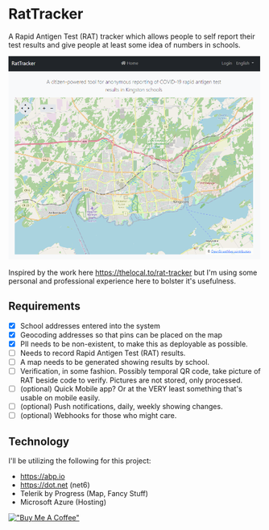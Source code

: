 # RatTracker
A Rapid Antigen Test (RAT) tracker which allows people to self report their test results and give people at least some idea of numbers in schools.

<img width="500" src="map.png">

Inspired by the work here https://thelocal.to/rat-tracker but I'm using some personal and professional experience here to bolster it's usefulness.

## Requirements

- [X] School addresses entered into the system
- [X] Geocoding addresses so that pins can be placed on the map
- [X] PII needs to be non-existent, to make this as deployable as possible.
- [ ] Needs to record Rapid Antigen Test (RAT) results.
- [ ] A map needs to be generated showing results by school.
- [ ] Verification, in some fashion. Possibly temporal QR code, take picture of RAT beside code to verify. Pictures are not stored, only processed.
- [ ] (optional) Quick Mobile app? Or at the VERY least something that's usable on mobile easily.
- [ ] (optional) Push notifications, daily, weekly showing changes.
- [ ] (optional) Webhooks for those who might care.

## Technology

I'll be utilizing the following for this project:

- https://abp.io
- https://dot.net (net6)
- Telerik by Progress (Map, Fancy Stuff)
- Microsoft Azure (Hosting)

[!["Buy Me A Coffee"](https://www.buymeacoffee.com/assets/img/custom_images/orange_img.png)](https://www.buymeacoffee.com/korifrancis)
